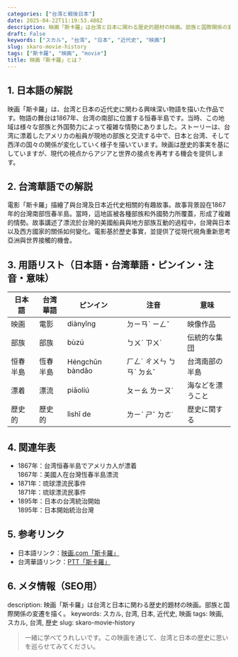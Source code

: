```yaml
---
categories: ["台湾と戦後日本"]
date: 2025-04-22T11:19:53.488Z
description: 映画「斯卡羅」は台湾と日本に関わる歴史的題材の映画。部族と国際関係の変遷を描く。
draft: False
keywords: ["スカル", "台湾", "日本", "近代史", "映画"]
slug: skaro-movie-history
tags: ["斯卡羅", "映画", "movie"]
title: 映画「斯卡羅」とは？
---
```




## 1. 日本語の解説
映画「斯卡羅」は、台湾と日本の近代史に関わる興味深い物語を描いた作品です。物語の舞台は1867年、台湾の南部に位置する恒春半島です。当時、この地域は様々な部族と外国勢力によって複雑な情勢にありました。ストーリーは、台湾に漂着したアメリカの船員が現地の部族と交流する中で、日本と台湾、そして西洋の国々の関係が変化していく様子を描いています。映画は歴史的事実を基にしていますが、現代の視点からアジアと世界の接点を再考する機会を提供します。

## 2. 台湾華語での解説  
電影「斯卡羅」描繪了與台灣及日本近代史相關的有趣故事。故事背景設在1867年的台灣南部恆春半島。當時，這地區被各種部族和外國勢力所覆蓋，形成了複雜的情勢。故事講述了漂流於台灣的美國船員與地方部族互動的過程中，台灣與日本以及西方國家的關係如何變化。電影基於歷史事實，並提供了從現代視角重新思考亞洲與世界接觸的機會。

## 3. 用語リスト（日本語・台湾華語・ピンイン・注音・意味）
| 日本語  | 台湾華語 | ピンイン      | 注音       | 意味               |
|---------|----------|---------------|------------|--------------------|
| 映画    | 電影     | diànyǐng      | ㄉㄧㄢˋ ㄧㄥˇ | 映像作品           |
| 部族    | 部族     | bùzú          | ㄅㄨˋ ㄗㄨˊ   | 伝統的な集団       |
| 恒春半島| 恆春半島 | Héngchūn bàndǎo| ㄏㄥˊ ㄔㄨㄣ ㄅㄢˋ ㄉㄠˇ | 台湾南部の半島     |
| 漂着    | 漂流     | piāoliú       | ㄆㄧㄠ ㄌㄧㄡˊ | 海などを漂うこと   |
| 歴史的  | 歷史的   | lìshǐ de      | ㄌㄧˋ ㄕˇ ㄉㄜ˙ | 歴史に関する       |

## 4. 関連年表
- 1867年：台湾恒春半島でアメリカ人が漂着  
  1867年：美國人在台灣恆春半島漂流  
- 1871年：琉球漂流民事件  
  1871年：琉球漂流民事件  
- 1895年：日本の台湾統治開始  
  1895年：日本開始統治台灣  

## 5. 参考リンク  
- 日本語リンク：[映画.com「斯卡羅」](https://eiga.com/movie/斯卡羅)
- 台湾華語リンク：[PTT「斯卡羅」](https://www.ptt.cc/bbs/movie/M.斯卡羅.html)

## 6. メタ情報（SEO用） 
description: 映画「斯卡羅」は台湾と日本に関わる歴史的題材の映画。部族と国際関係の変遷を描く。
keywords: スカル, 台湾, 日本, 近代史, 映画
tags: 映画, スカル, 台湾, 歴史
slug: skaro-movie-history

>一緒に学べてうれしいです。この映画を通じて、台湾と日本の歴史に思いを巡らせてみてください。